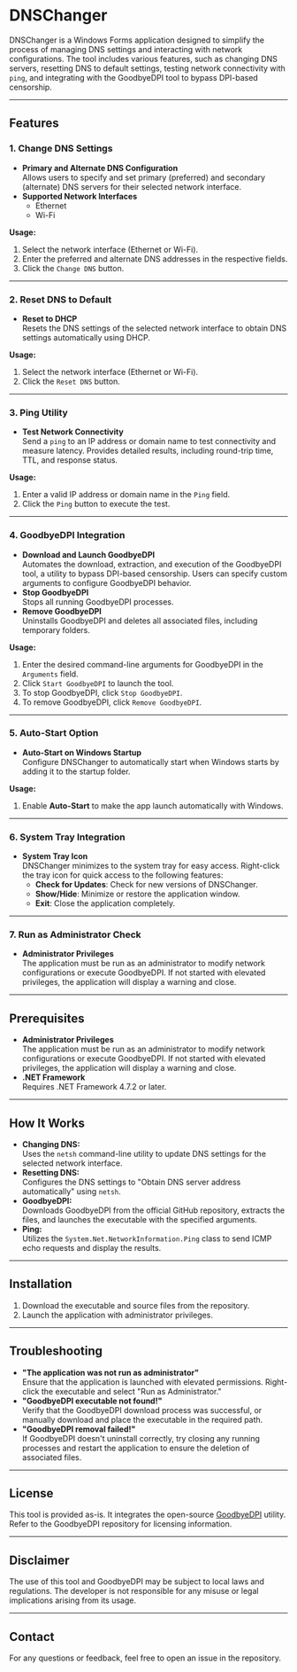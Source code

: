 # DNSChanger

DNSChanger is a Windows Forms application designed to simplify the process of managing DNS settings and interacting with network configurations. The tool includes various features, such as changing DNS servers, resetting DNS to default settings, testing network connectivity with `ping`, and integrating with the GoodbyeDPI tool to bypass DPI-based censorship.

---

## Features

### 1. Change DNS Settings
- **Primary and Alternate DNS Configuration**  
  Allows users to specify and set primary (preferred) and secondary (alternate) DNS servers for their selected network interface.
- **Supported Network Interfaces**  
  - Ethernet
  - Wi-Fi  

**Usage:**  
1. Select the network interface (Ethernet or Wi-Fi).  
2. Enter the preferred and alternate DNS addresses in the respective fields.  
3. Click the `Change DNS` button.

---

### 2. Reset DNS to Default
- **Reset to DHCP**  
  Resets the DNS settings of the selected network interface to obtain DNS settings automatically using DHCP.

**Usage:**  
1. Select the network interface (Ethernet or Wi-Fi).  
2. Click the `Reset DNS` button.

---

### 3. Ping Utility
- **Test Network Connectivity**  
  Send a `ping` to an IP address or domain name to test connectivity and measure latency. Provides detailed results, including round-trip time, TTL, and response status.

**Usage:**  
1. Enter a valid IP address or domain name in the `Ping` field.  
2. Click the `Ping` button to execute the test.

---

### 4. GoodbyeDPI Integration
- **Download and Launch GoodbyeDPI**  
  Automates the download, extraction, and execution of the GoodbyeDPI tool, a utility to bypass DPI-based censorship. Users can specify custom arguments to configure GoodbyeDPI behavior.
- **Stop GoodbyeDPI**  
  Stops all running GoodbyeDPI processes.
- **Remove GoodbyeDPI**  
  Uninstalls GoodbyeDPI and deletes all associated files, including temporary folders.

**Usage:**  
1. Enter the desired command-line arguments for GoodbyeDPI in the `Arguments` field.  
2. Click `Start GoodbyeDPI` to launch the tool.  
3. To stop GoodbyeDPI, click `Stop GoodbyeDPI`.  
4. To remove GoodbyeDPI, click `Remove GoodbyeDPI`.

---

### 5. Auto-Start Option
- **Auto-Start on Windows Startup**  
  Configure DNSChanger to automatically start when Windows starts by adding it to the startup folder.

**Usage:**  
1. Enable **Auto-Start** to make the app launch automatically with Windows.

---

### 6. System Tray Integration
- **System Tray Icon**  
  DNSChanger minimizes to the system tray for easy access. Right-click the tray icon for quick access to the following features:
  - **Check for Updates**: Check for new versions of DNSChanger.
  - **Show/Hide**: Minimize or restore the application window.
  - **Exit**: Close the application completely.

---

### 7. Run as Administrator Check
- **Administrator Privileges**  
  The application must be run as an administrator to modify network configurations or execute GoodbyeDPI. If not started with elevated privileges, the application will display a warning and close.

---

## Prerequisites
- **Administrator Privileges**  
  The application must be run as an administrator to modify network configurations or execute GoodbyeDPI. If not started with elevated privileges, the application will display a warning and close.
- **.NET Framework**  
  Requires .NET Framework 4.7.2 or later.

---

## How It Works
- **Changing DNS:**  
  Uses the `netsh` command-line utility to update DNS settings for the selected network interface.
- **Resetting DNS:**  
  Configures the DNS settings to "Obtain DNS server address automatically" using `netsh`.
- **GoodbyeDPI:**  
  Downloads GoodbyeDPI from the official GitHub repository, extracts the files, and launches the executable with the specified arguments.
- **Ping:**  
  Utilizes the `System.Net.NetworkInformation.Ping` class to send ICMP echo requests and display the results.

---

## Installation
1. Download the executable and source files from the repository.
2. Launch the application with administrator privileges.

---

## Troubleshooting
- **"The application was not run as administrator"**  
  Ensure that the application is launched with elevated permissions. Right-click the executable and select "Run as Administrator."
- **"GoodbyeDPI executable not found!"**  
  Verify that the GoodbyeDPI download process was successful, or manually download and place the executable in the required path.
- **"GoodbyeDPI removal failed!"**  
  If GoodbyeDPI doesn't uninstall correctly, try closing any running processes and restart the application to ensure the deletion of associated files.

---

## License
This tool is provided as-is. It integrates the open-source [GoodbyeDPI](https://github.com/ValdikSS/GoodbyeDPI) utility. Refer to the GoodbyeDPI repository for licensing information.

---

## Disclaimer
The use of this tool and GoodbyeDPI may be subject to local laws and regulations. The developer is not responsible for any misuse or legal implications arising from its usage.

---

## Contact
For any questions or feedback, feel free to open an issue in the repository.
